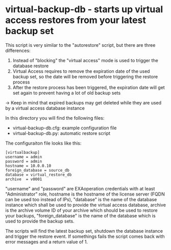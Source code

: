 # virtual-backup-db - starts up virtual access restores from your latest backup set

This script is very similar to the "autorestore" script, but there are three differences:
1. Instead of "blocking" the "virtual access" mode is used to trigger the database restore
2. Virtual Access requires to remove the expiration date of the used backup set, so the date will be removed before triggering the restore process
3. After the restore process has been triggered, the expiration date will get set again to prevent having a lot of old backup sets

-> Keep in mind that expired backups may get deleted while they are used by a virtual access database instance

In this directory you will find the following files:
* virtual-backup-db.cfg: example configuration file
* virtual-backup-db.py: automatic restore script

The configuraiton file looks like this:
```
[virtualbackup]
username = admin
password = admin
hostname = 10.0.0.10
foreign_database = source_db
database = virtual_restore_db
archive  = v0001
```

"username" and "password" are EXAoperation credentials with at least "Administrator" role, hostname is the hostname of the license server (FQDN can be used too instead of IPs), "database" is the name of the database instance which shall be used to provide the virtual access database, archive is the archive volume ID of your archive which should be used to restore your backups, "foreign\_database" is the name of the database which is used to provide the backup sets.

The scripts will find the latest backup set, shutdown the database instance and trigger the restore event. If somethings fails the script comes back with error messages and a return value of 1.

